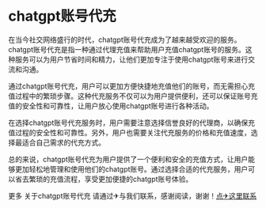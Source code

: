 # chatgpt账号代充

在当今社交网络盛行的时代，chatgpt账号代充成为了越来越受欢迎的服务。chatgpt账号代充是指一种通过代理充值来帮助用户充值chatgpt账号的服务。这种服务可以为用户节省时间和精力，让他们更加专注于使用chatgpt账号来进行交流和沟通。

通过chatgpt账号代充，用户可以更加方便快捷地充值他们的账号，而无需担心充值过程中的繁琐步骤。这种代充服务不仅可以为用户提供便利，还可以保证账号充值的安全性和可靠性，让用户放心使用chatgpt账号进行各种活动。

在选择chatgpt账号代充服务时，用户需要注意选择信誉良好的代理商，以确保充值过程的安全性和可靠性。另外，用户也需要关注代充服务的价格和充值速度，选择最适合自己需求的代充方式。

总的来说，chatgpt账号代充为用户提供了一个便利和安全的充值方式，让用户能够更加轻松地管理和使用他们的chatgpt账号。通过选择合适的代充服务，用户可以省去繁琐的充值流程，享受更加便捷的chatgpt账号体验。

更多 关于chatgpt账号代充 请通过✈与我们联系，感谢阅读，谢谢！[点✈这里联系](https://bbd.k02.cc)